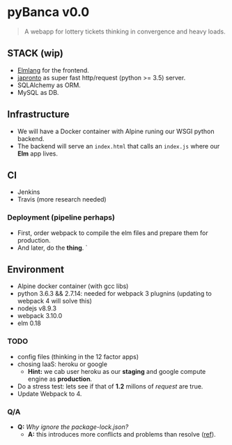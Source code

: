 # pyBanca v0.0

> A webapp for lottery tickets thinking in convergence and heavy loads.

## STACK (wip)

- [Elmlang](http://elm-lang.org/) for the frontend.
- [japronto](https://github.com/squeaky-pl/japronto) as super fast http/request (python >= 3.5) server.
- SQLAlchemy as ORM.
- MySQL as DB.

## Infrastructure

- We will have a Docker container with Alpine runing our WSGI python backend.
- The backend will serve an `index.html` that calls an `index.js` where our **Elm** app lives.

## CI

- Jenkins
- Travis (more research needed)

### Deployment (pipeline perhaps)

- First, order webpack to compile the elm files and prepare them for production.
- And later, do the **thing**.
`
## Environment

- Alpine docker container (with gcc libs)
- python 3.6.3 && 2.7.14: needed for webpack 3 plugnins (updating to webpack 4 will solve this)
- nodejs v8.9.3
- webpack 3.10.0
- elm 0.18

<!-- - virtualenv -->

### TODO

- config files (thinking in the 12 factor apps)
- chosing IaaS: heroku or google
  - **Hint:** we cab user heroku as our **staging** and google compute engine as **production**.
- Do a stress test: lets see if that of **1.2** millons of *request* are true.
- Update Webpack to 4.

### Q/A

- **Q:** _Why ignore the package-lock.json?_
  - **A:** this introduces more conflicts and problems than resolve ([ref](https://stackoverflow.com/questions/44297803/package-lock-json-role)).
